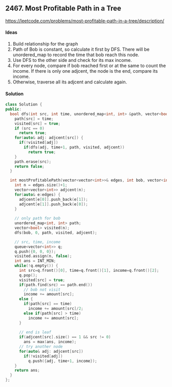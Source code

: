 ## 2467. Most Profitable Path in a Tree


https://leetcode.com/problems/most-profitable-path-in-a-tree/description/


#### Ideas
1. Build relationship for the graph
2. Path of Bob is constant, so calculate it first by DFS. There will be unordered_map to record the time that bob reach this node.
3. Use DFS to the other side and check for its max income.
4. For every node, compare if bob reached first or at the same to count the income. If there is only one adjcent, the node is the end, compare its income.
5. Otherwise, traverse all its adjcent and calculate again.

#### Solution
```C++
class Solution {
public:
  bool dfs(int src, int time, unordered_map<int, int> &path, vector<bool> &visited, vector<vector<int>> &adjcent) {
    path[src] = time;
    visited[src] = true;
    if (src == 0)
      return true;
    for(auto& adj: adjcent[src]) {
      if(!visited[adj])
        if(dfs(adj, time+1, path, visited, adjcent))
          return true;
    }
    path.erase(src);
    return false;
  }

  int mostProfitablePath(vector<vector<int>>& edges, int bob, vector<int>& amount) {
    int n = edges.size()+1;
    vector<vector<int>> adjcent(n);
    for(auto& e:edges) {
      adjcent[e[0]].push_back(e[1]);
      adjcent[e[1]].push_back(e[0]);
    }
    
    // only path for bob
    unordered_map<int, int> path;
    vector<bool> visited(n);
    dfs(bob, 0, path, visited, adjcent);

    // src, time, income
    queue<vector<int>> q;
    q.push({0, 0, 0});
    visited.assign(n, false);
    int ans = INT_MIN;
    while(!q.empty()) {
      int src=q.front()[0], time=q.front()[1], income=q.front()[2];
      q.pop();
      visited[src] = true;
      if(path.find(src) == path.end()) 
        // bob not visit
        income += amount[src];
      else {
        if(path[src] == time) 
          income += amount[src]/2;
        else if(path[src] > time)
          income += amount[src];
      }
      
      // end is leaf
      if(adjcent[src].size() == 1 && src != 0)
        ans = max(ans, income);
      // try another node
      for(auto& adj: adjcent[src])
        if(!visited[adj])
          q.push({adj, time+1, income});
    }
    return ans;
  }
};
```